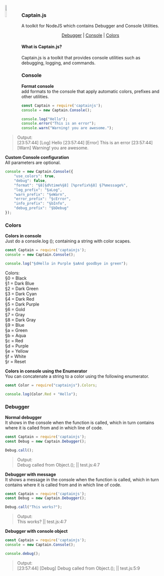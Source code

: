 <img align="left" src="https://raw.githubusercontent.com/sammwyy/captainjs/master/docs/assets/captain.png" width="10%">

### Captain.js
A toolkit for NodeJS which contains Debugger and Console Utilities.  
<p align="center"> <a href="#debugger">Debugger</a> | <a href="#console">Console</a> | <a href="#colors">Colors</a>

#### What is Captain.js?
Captain.js is a toolkit that provides console utilities such as debugging, logging, and commands.  

### Console
**Format console**  
add formats to the console that apply automatic colors, prefixes and other utilities.
```javascript
const Captain = require('captainjs');
console = new Captain.Console();

console.log("Hello");
console.error("This is an error");
console.warn("Warning! you are awesome.");
```

> Output:  
[23:57:44] [Log] Hello
[23:57:44] [Error] This is an error
[23:57:44] [Warn] Warning! you are awesome.



**Custom Console configuration**  
All parameters are optional.
```javascript
console = new Captain.Console({
    "use_colors": true,
    "debug": false,
    "format": "§8[§d%time%§8] [%prefix%§8] §7%message%",
    "log_prefix": "§aLog",
    "warn_prefix": "§eWarn",
    "error_prefix": "§cError",
    "info_prefix": "§bInfo",
    "debug_prefix": "§bDebug"
});
```




### Colors
**Colors in console**  
Just do a console.log (); containing a string with color scapes.
```javascript
const Captain = require('captainjs');
console = new Captain.Console();

console.log("§dHello in Purple §aAnd goodbye in green");
```

Colors:  
§0 = Black  
§1 = Dark Blue  
§2 = Dark Green  
§3 = Dark Cyan  
§4 = Dark Red  
§5 = Dark Purple  
§6 = Gold  
§7 = Gray  
§8 = Dark Gray  
§9 = Blue  
§a = Green  
§b = Aqua  
§c = Red  
§d = Purple  
§e = Yellow  
§f = White  
§r = Reset  



**Colors in console using the Enumerator**  
You can concatenate a string to a color using the following enumerator.
```javascript
const Color = require("captainjs").Colors;

console.log(Color.Red + "Hello");
```




### Debugger
**Normal debugger**  
It shows in the console when the function is called, which in turn contains where it is called from and in which line of code.
```javascript
const Captain = require('captainjs');
const Debug = new Captain.Debugger();

Debug.call();
```

> Output:  
Debug called from Object.<anonymous>(); || test.js:4:7
  
  

**Debugger with message**  
It shows a message in the console when the function is called, which in turn contains where it is called from and in which line of code.
```javascript
const Captain = require('captainjs');
const Debug = new Captain.Debugger();

Debug.call("This works?");
```

> Output:  
This works? || test.js:4:7



**Debugger with console object**
```javascript
const Captain = require('captainjs');
console = new Captain.Console();

console.debug();
```
> Output:  
[23:57:44] [Debug] Debug called from Object.<anonymous>(); || test.js:5:9
